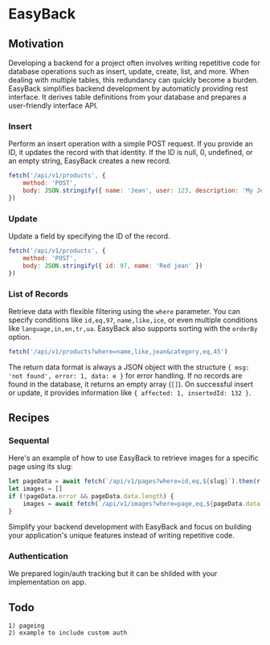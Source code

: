 # EasyBack

## Motivation

Developing a backend for a project often involves writing repetitive code for database operations such as insert, update, create, list, and more. When dealing with multiple tables, this redundancy can quickly become a burden. EasyBack simplifies backend development by automaticly providing rest interface. It derives table definitions from your database and prepares a user-friendly interface API.

### Insert

Perform an insert operation with a simple POST request. If you provide an ID, it updates the record with that identity. If the ID is null, 0, undefined, or an empty string, EasyBack creates a new record.

```javascript
fetch('/api/v1/products', {
    method: 'POST', 
    body: JSON.stringify({ name: 'Jean', user: 123, description: 'My Jean' })
})
```

### Update

Update a field by specifying the ID of the record.

```javascript
fetch('/api/v1/products', {
    method: 'POST', 
    body: JSON.stringify({ id: 97, name: 'Red jean' })
})
```

### List of Records

Retrieve data with flexible filtering using the `where` parameter. You can specify conditions like `id,eq,97`, `name,like,ice`, or even multiple conditions like `language,in,en,tr,ua`. EasyBack also supports sorting with the `orderBy` option.

```javascript
fetch('/api/v1/products?where=name,like,jean&category,eq,45')
```

The return data format is always a JSON object with the structure `{ msg: 'not found', error: 1, data: e }` for error handling. If no records are found in the database, it returns an empty array (`[]`). On successful insert or update, it provides information like `{ affected: 1, insertedId: 132 }`.

## Recipes

### Sequental 
Here's an example of how to use EasyBack to retrieve images for a specific page using its slug:

```javascript
let pageData = await fetch(`/api/v1/pages?where=id,eq,${slug}`).then(r => r.json())
let images = []
if (!pageData.error && pageData.data.length) {
    images = await fetch(`/api/v1/images?where=page,eq,${pageData.data[0].id}`).then(r => r.json())
}
```

Simplify your backend development with EasyBack and focus on building your application's unique features instead of writing repetitive code.

### Authentication
We prepared login/auth tracking but it can be shilded with your implementation on app.

## Todo
    1) pageing 
    2) example to include custom auth
    